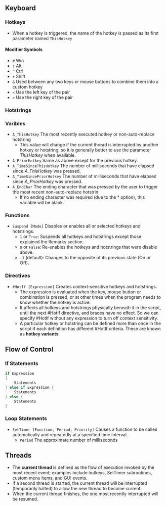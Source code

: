 
## Keyboard
### Hotkeys
- When a hotkey is triggered, the name of the hotkey is passed as its first parameter named `ThisHotkey`

#### Modifier Symbols
- `#` Win
- `!` Alt
- `^` Ctrl
- `+` Shift
- `&` Used between any two keys or mouse buttons to combine them into a custom hotkey
- `<` Use the left key of the pair
- `>` Use the right key of the pair


### Hotstrings


### Varibles
- `A_ThisHotkey` The most recently executed hotkey or non-auto-replace hotstring
    - This value will change if the current thread is interrupted by another hotkey or hotstring, so it is generally better to use the parameter *ThisHotkey* when available.
- `A_PriorHotkey` Same as above except for the previous hotkey.
- `A_TimeSinceThisHotkey` The number of milliseconds that have elapsed since *A_ThisHotkey* was pressed.
- `A_TimeSincePriorHotkey` The number of milliseconds that have elapsed since *A_PriorHotkey* was pressed.
- `A_EndChar` The ending character that was pressed by the user to trigger the most recent non-auto-replace hotstrin
    - If no ending character was required (due to the * option), this variable will be blank.

### Functions
- `Suspend [Mode]` Disables or enables all or selected hotkeys and hotstrings.
    - `1` or `True`: Suspends all hotkeys and hotstrings except those explained the Remarks section.
    - `0` or `False`: Re-enables the hotkeys and hotstrings that were disable above.
    - `-1` (default): Changes to the opposite of its previous state (On or Off).


### Directives
- `#HotIf [Expression]` Creates context-sensitive hotkeys and hotstrings.
    - The expression is evaluated when the key, mouse button or combination is pressed, or at other times when the program needs to know whether the hotkey is active.
    - It affects all hotkeys and hotstrings physically beneath it in the script, until the next #HotIf directive, and braces have no effect. So we can specify #HotIf without any expression to turn off context sensitivity.
    - A particular hotkey or hotstring can be defined more than once in the script if each definition has different #HotIf criteria. These are known as **hotkey variants**.







## Flow of Control
### If Statements
```C
if Expression
{
    Statements
} else if Expression {
    Statements
} else {
    Statements
}
```

### Loop Statements
- `SetTimer [Function, Period, Priority]` Causes a function to be called automatically and repeatedly at a specified time interval.
    - `Period` The approximate number of milliseconds






## Threads
- The **current thread** is defined as the flow of execution invoked by the most recent event; examples include hotkeys, SetTimer subroutines, custom menu items, and GUI events.
- If a second thread is started, the current thread will be interrupted (temporarily halted) to allow the new thread to become current.
- When the current thread finishes, the one most recently interrupted will be resumed.



